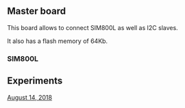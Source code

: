 ## Master board

This board allows to connect SIM800L as well as I2C slaves.

It also has a flash memory of 64Kb.

### SIM800L

## Experiments

[August 14, 2018](docs/20180814/README.md)
